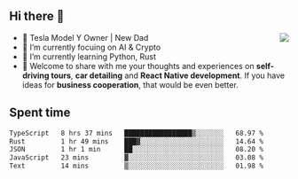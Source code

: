 ## Hi there 👋
<img align="right" src="https://github-readme-stats.vercel.app/api?username=ljunb&show_icons=true&icon_color=CE1D2D&text_color=718096&bg_color=00000000&hide_title=true&hide_border=true" />

- 🚗 Tesla Model Y Owner | New Dad
- 🔭 I’m currently focuing on AI & Crypto
- 🌱 I’m currently learning Python, Rust
- 💬 Welcome to share with me your thoughts and experiences on **self-driving tours**, **car detailing** and **React Native development**. If you have ideas for **business cooperation**, that would be even better.




## Spent time
<!--START_SECTION:waka-->

```txt
TypeScript   8 hrs 37 mins   █████████████████▒░░░░░░░   68.97 %
Rust         1 hr 49 mins    ███▓░░░░░░░░░░░░░░░░░░░░░   14.64 %
JSON         1 hr 1 min      ██░░░░░░░░░░░░░░░░░░░░░░░   08.20 %
JavaScript   23 mins         ▓░░░░░░░░░░░░░░░░░░░░░░░░   03.08 %
Text         14 mins         ▒░░░░░░░░░░░░░░░░░░░░░░░░   01.98 %
```

<!--END_SECTION:waka-->
